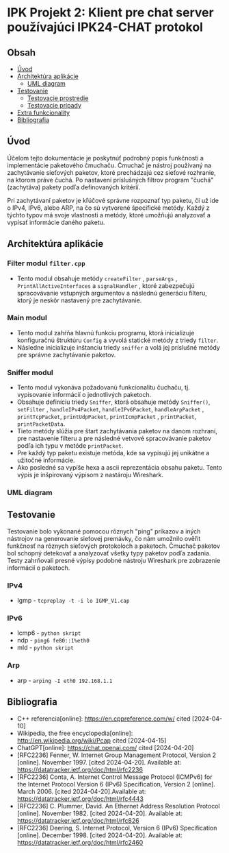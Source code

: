 # IPK Projekt 2: Klient pre chat server používajúci IPK24-CHAT protokol

## Obsah
- [Úvod](#úvod)
- [Architektúra aplikácie](#architektúra-aplikácie)
  - [UML diagram](#uml-diagramy)
- [Testovanie](#testovanie)
  - [Testovacie prostredie](#testovacie-prostredie)
  - [Testovacie prípady](#testovacie-prípady)
- [Extra funkcionality](#extra-funkcionality)
- [Bibliografia](#bibliografia)

## Úvod
Účelom tejto dokumentácie je poskytnúť podrobný popis funkčnosti a implementácie paketového čmuchaču. Čmuchač je nástroj používaný na zachytávanie sieťových paketov, ktoré prechádzajú cez sieťové rozhranie, na ktorom práve čuchá. Po nastavení príslušných filtrov program "čuchá" (zachytáva) pakety podľa definovaných kritérií.

Pri zachytávaní paketov je kľúčové správne rozpoznať typ paketu, či už ide o IPv4, IPv6, alebo ARP, na čo sú vytvorené špecifické metódy. Každý z týchto typov má svoje vlastnosti a metódy, ktoré umožňujú analyzovať a vypísať informácie daného paketu.

## Architektúra aplikácie

### Filter modul `filter.cpp`
* Tento modul obsahuje metódy `createFilter` , `parseArgs` , `PrintAllActiveInterfaces` a `signalHandler` , ktoré zabezpečujú spracovávanie vstupných argumentov a následnú generáciu filteru, ktorý je neskôr nastavený pre zachytávanie.
### Main modul
* Tento modul zahŕňa hlavnú funkciu programu, ktorá inicializuje konfiguračnú štruktúru `Config` a vyvolá statické metódy z triedy `filter`.
* Následne inicializuje inštanciu triedy `sniffer` a volá jej príslušné metódy pre správne zachytávanie paketov.
### Sniffer modul
* Tento modul vykonáva požadovanú funkcionalitu čuchaču, tj. vypisovanie informácií o jednotlivých paketoch.
* Obsahuje definíciu triedy `Sniffer`, ktorá obsahuje metódy `Sniffer()`, `setFilter` , `handleIPv4Packet`, `handleIPv6Packet`, `handleArpPacket` , `printTcpPacket`, `printUdpPacket`, `printIcmpPacket` , `printPacket`, `printPacketData`.
* Tieto metódy slúžia pre štart zachytávania paketov na danom rozhraní, pre nastavenie filteru a pre následné vetvové spracovávanie paketov podľa ich typu v metóde `printPacket`.
* Pre každý typ paketu existuje metóda, kde sa vypisujú jej unikátne a užitočné informácie.
* Ako posledné sa vypíše hexa a ascii reprezentácia obsahu paketu. Tento výpis je inšpirovaný výpisom z nastároju Wireshark.
### UML diagram


## Testovanie
Testovanie bolo vykonané pomocou rôznych "ping" príkazov a iných nástrojov na generovanie sieťovej premávky, čo nám umožnilo ověřit funkčnosť na rôznych sieťových protokoloch a paketoch. Čmuchač paketov bol schopný detekovať a analyzovať všetky typy paketov podľa zadania.
Testy zahrňovali presné výpisy podobné nástroju Wireshark pre zobrazenie informácií o paketoch.
### IPv4
* Igmp - `tcpreplay -t -i lo IGMP_V1.cap`
### IPv6
* Icmp6 - `python skript`
* ndp - `ping6 fe80::1%eth0`
* mld - `python skript`
### Arp
* arp - `arping -I eth0 192.168.1.1`


## Bibliografia
* C++ referencia[online]: https://en.cppreference.com/w/ cited [2024-04-10]
* Wikipedia, the free encyclopedia[online]: http://en.wikipedia.org/wiki/Pcap cited [2024-04-15] 
* ChatGPT[online]: https://chat.openai.com/ cited [2024-04-20]
* [RFC2236] Fenner, W.  Internet Group Management Protocol, Version 2 [online]. November 1997. [cited 2024-04-20]. Available at: https://datatracker.ietf.org/doc/html/rfc2236
* [RFC2236] Conta, A. Internet Control Message Protocol (ICMPv6) for the Internet Protocol Version 6 (IPv6) Specification, Version 2 [online]. March 2006. [cited 2024-04-20].Available at: https://datatracker.ietf.org/doc/html/rfc4443
* [RFC2236] C. Plummer, David.  An Ethernet Address Resolution Protocol [online]. November 1982. [cited 2024-04-20]. Available at: https://datatracker.ietf.org/doc/html/rfc826
* [RFC2236] Deering, S. Internet Protocol, Version 6 (IPv6) Specification [online]. December 1998. [cited 2024-04-20]. Available at: https://datatracker.ietf.org/doc/html/rfc2460



